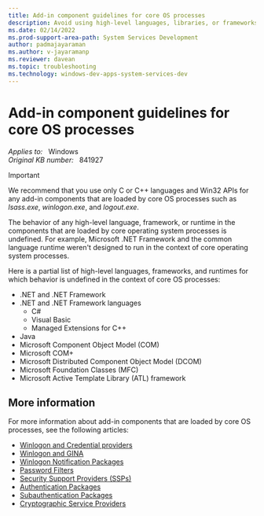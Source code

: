 ```yaml
---
title: Add-in component guidelines for core OS processes
description: Avoid using high-level languages, libraries, or frameworks when building add-in components loaded by system processes.
ms.date: 02/14/2022
ms.prod-support-area-path: System Services Development
author: padmajayaraman
ms.author: v-jayaramanp
ms.reviewer: davean
ms.topic: troubleshooting
ms.technology: windows-dev-apps-system-services-dev
---
```

# Add-in component guidelines for core OS processes

_Applies to:_ &nbsp; Windows  
_Original KB number:_ &nbsp; 841927

> [!IMPORTANT]
> We recommend that you use only C or C++ languages and Win32 APIs for any add-in components that are loaded by core OS processes such as *lsass.exe*, *winlogon.exe*, and *logout.exe*.

The behavior of any high-level language, framework, or runtime in the components that are loaded by core operating system processes is undefined. For example, Microsoft .NET Framework and the common language runtime weren't designed to run in the context of core operating system processes.

Here is a partial list of high-level languages, frameworks, and runtimes for which behavior is undefined in the context of core OS processes:

- .NET and .NET Framework
- .NET and .NET Framework languages
    - C#
    - Visual Basic
    - Managed Extensions for C++
- Java
- Microsoft Component Object Model (COM)
- Microsoft COM+
- Microsoft Distributed Component Object Model (DCOM)
- Microsoft Foundation Classes (MFC)
- Microsoft Active Template Library (ATL) framework

## More information

For more information about add-in components that are loaded by core OS processes, see the following articles:

- [Winlogon and Credential providers](/windows/win32/secauthn/winlogon-and-credential-providers)
- [Winlogon and GINA](/windows/win32/secauthn/winlogon-and-gina)
- [Winlogon Notification Packages](/windows/win32/secauthn/winlogon-notification-packages)
- [Password Filters](/windows/win32/secmgmt/password-filters)
- [Security Support Providers (SSPs)](/windows/win32/rpc/security-support-providers-ssps-)
- [Authentication Packages](/windows/win32/secauthn/authentication-packages)
- [Subauthentication Packages](/windows/win32/secauthn/subauthentication-packages)
- [Cryptographic Service Providers](/windows/win32/seccrypto/cryptographic-service-providers)
